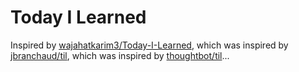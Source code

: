 # Today I Learned

Inspired by [wajahatkarim3/Today-I-Learned](https://github.com/wajahatkarim3/Today-I-Learned), which was inspired by [jbranchaud/til](https://github.com/jbranchaud/til), which was inspired by [thoughtbot/til](https://github.com/thoughtbot/til)...
